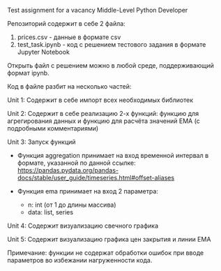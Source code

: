Test assignment for a vacancy Middle-Level Python Developer

Репозиторий содержит в себе 2 файла:

1. prices.csv  - данные в формате csv
2. test_task.ipynb  - код с решением тестового задания в формате Jupyter Notebook

Открыть файл с решением можно в любой среде, поддерживающий формат ipynb.

Код в файле разбит на несколько частей:

Unit 1: Содержит в себе импорт всех необходимых библиотек

Unit 2: Содержит в себе реализацию 2-х функций: функцию для агрегирования данных и функцию для расчёта значений EMA (с подробными комментариями)

Unit 3: Запуск функций

 - Функция aggregation принимает на вход временной интервал в формате, указанной по данной ссылке:
   https://pandas.pydata.org/pandas-docs/stable/user_guide/timeseries.html#offset-aliases

 - Функция ema принимает на вход 2 параметра:
	- n: int (от 1 до длины массива)
	- data: list, series


Unit 4: Содержит визуализацию свечного графика 

Unit 5: Содержит визуализацию графика цен закрытия и линии EMA

Примечание: функции не содержат обработки ошибок при вводе параметров во избежании нагруженности кода.

 


